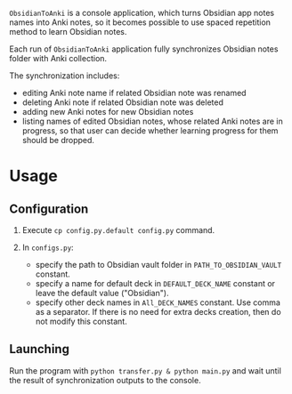 `ObsidianToAnki` is a console application, which turns Obsidian app notes names into Anki notes, so it becomes possible to
use spaced repetition method to learn Obsidian notes.

Each run of `ObsidianToAnki` application fully synchronizes Obsidian notes folder with Anki collection.

The synchronization includes:
- editing Anki note name if related Obsidian note was renamed
- deleting Anki note if related Obsidian note was deleted
- adding new Anki notes for new Obsidian notes
- listing names of edited Obsidian notes, whose related Anki notes are in progress, so that user can decide whether 
  learning progress for them should be dropped.

# Usage
## Configuration
1. Execute `cp config.py.default config.py` command.

2. In `configs.py`:
    - specify the path to Obsidian vault folder in `PATH_TO_OBSIDIAN_VAULT` constant.
    - specify a name for default deck in `DEFAULT_DECK_NAME` constant or leave the default value ("Obsidian").
    - specify other deck names in `All_DECK_NAMES` constant. Use comma as a separator. If there is no need for extra decks 
      creation, then do not modify this constant.
  
## Launching
Run the program with `python transfer.py & python main.py` and wait until the result of synchronization outputs to the console.